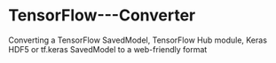 # TensorFlow---Converter
 Converting a TensorFlow SavedModel,  TensorFlow Hub module, Keras HDF5 or tf.keras SavedModel to a web-friendly format



